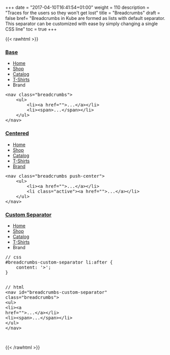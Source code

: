 +++
date = "2017-04-10T16:41:54+01:00"
weight = 110
description = "Traces for the users so they won't get lost"
title = "Breadcrumbs"
draft = false
bref= "Breadcrumbs in Kube are formed as lists with default separator. This separator can be customized with ease by simply changing a single CSS line"
toc = true
+++

{{< rawhtml >}}

<h3 class="section-head" id="h-base"><a href="#h-base">Base</a></h3>
<div class="example">
  <nav class="breadcrumbs">
    <ul>
      <li>
        <a href="#">Home</a>
      </li>
      <li>
        <a href="#">Shop</a>
      </li>
      <li>
        <a href="#">Catalog</a>
      </li>
      <li>
        <a href="#">T-Shirts</a>
      </li>
      <li><span>Brand</span></li>
    </ul>
  </nav>
  <pre class="code skip"><span class="hljs-tag">&lt;<span class="hljs-name">nav</span> <span class="hljs-attr">class</span>=<span class="hljs-string">"breadcrumbs"</span>&gt;</span>
    <span class="hljs-tag">&lt;<span class="hljs-name">ul</span>&gt;</span>
        <span class="hljs-tag">&lt;<span class="hljs-name">li</span>&gt;</span><span class="hljs-tag">&lt;<span class="hljs-name">a</span> <span class="hljs-attr">href</span>=<span class="hljs-string">""</span>&gt;</span>...<span class="hljs-tag">&lt;/<span class="hljs-name">a</span>&gt;</span><span class="hljs-tag">&lt;/<span class="hljs-name">li</span>&gt;</span>
        <span class="hljs-tag">&lt;<span class="hljs-name">li</span>&gt;</span><span class="hljs-tag">&lt;<span class="hljs-name">span</span>&gt;</span>...<span class="hljs-tag">&lt;/<span class="hljs-name">span</span>&gt;</span><span class="hljs-tag">&lt;/<span class="hljs-name">li</span>&gt;</span>
    <span class="hljs-tag">&lt;/<span class="hljs-name">ul</span>&gt;</span>
<span class="hljs-tag">&lt;/<span class="hljs-name">nav</span>&gt;</span>
</pre>
</div>
<h3 class="section-head" id="h-centered"><a href="#h-centered">Centered</a></h3>
<div class="example">
  <nav class="breadcrumbs push-center">
    <ul>
      <li>
        <a href="#">Home</a>
      </li>
      <li>
        <a href="#">Shop</a>
      </li>
      <li>
        <a href="#">Catalog</a>
      </li>
      <li>
        <a href="#">T-Shirts</a>
      </li>
      <li class="active">
        <a href="">Brand</a>
      </li>
    </ul>
  </nav>
  <pre class="code skip"><span class="hljs-tag">&lt;<span class="hljs-name">nav</span> <span class="hljs-attr">class</span>=<span class="hljs-string">"breadcrumbs push-center"</span>&gt;</span>
    <span class="hljs-tag">&lt;<span class="hljs-name">ul</span>&gt;</span>
        <span class="hljs-tag">&lt;<span class="hljs-name">li</span>&gt;</span><span class="hljs-tag">&lt;<span class="hljs-name">a</span> <span class="hljs-attr">href</span>=<span class="hljs-string">""</span>&gt;</span>...<span class="hljs-tag">&lt;/<span class="hljs-name">a</span>&gt;</span><span class="hljs-tag">&lt;/<span class="hljs-name">li</span>&gt;</span>
        <span class="hljs-tag">&lt;<span class="hljs-name">li</span> <span class="hljs-attr">class</span>=<span class="hljs-string">"active"</span>&gt;</span><span class="hljs-tag">&lt;<span class="hljs-name">a</span> <span class="hljs-attr">href</span>=<span class="hljs-string">""</span>&gt;</span>...<span class="hljs-tag">&lt;/<span class="hljs-name">a</span>&gt;</span><span class="hljs-tag">&lt;/<span class="hljs-name">li</span>&gt;</span>
    <span class="hljs-tag">&lt;/<span class="hljs-name">ul</span>&gt;</span>
<span class="hljs-tag">&lt;/<span class="hljs-name">nav</span>&gt;</span>
</pre>
</div>
<h3 class="section-head" id="h-custom-separator"><a href="#h-custom-separator">Custom Separator</a></h3>
<div class="example">
  <nav class="breadcrumbs" id="breadcrumbs-custom-separator">
    <ul>
      <li>
        <a href="#">Home</a>
      </li>
      <li>
        <a href="#">Shop</a>
      </li>
      <li>
        <a href="#">Catalog</a>
      </li>
      <li>
        <a href="#">T-Shirts</a>
      </li>
      <li><span>Brand</span></li>
    </ul>
  </nav>
  <pre class="code skip"><span class="hljs-comment">// css</span>
<span class="hljs-meta">#breadcrumbs-custom-separator li:after {</span>
<span class="hljs-symbol">    content:</span> <span class="hljs-string">'&gt;'</span>;
}

<span class="hljs-comment">// html</span>
<span class="hljs-params">&lt;nav id="breadcrumbs-custom-separator" class="breadcrumbs"&gt;</span>
<span class="hljs-params">&lt;ul&gt;</span>
<span class="hljs-params">&lt;li&gt;</span><span class="hljs-params">&lt;a href=""&gt;</span>...<span class="hljs-params">&lt;/a&gt;</span><span class="hljs-params">&lt;/li&gt;</span>
<span class="hljs-params">&lt;li&gt;</span><span class="hljs-params">&lt;span&gt;</span>...<span class="hljs-params">&lt;/span&gt;</span><span class="hljs-params">&lt;/li&gt;</span>
<span class="hljs-params">&lt;/ul&gt;</span>
<span class="hljs-params">&lt;/nav&gt;</span>

</pre>
</div>
{{< /rawhtml >}}
